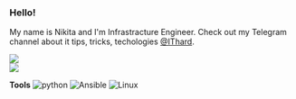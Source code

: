 ### Hello!

My name is Nikita and I'm Infrastracture Engineer.
Check out my Telegram channel about it tips, tricks, techologies [@IThard](https://t.me/ITHard).  

![](https://hit.yhype.me/github/profile?user_id=10063151)  
![](https://komarev.com/ghpvc/?username=Swfuse&label=Profile+views)


**Tools**
![python](https://img.shields.io/badge/python%20-%2314354C.svg?&style=for-the-badge&logo=python&logoColor=white)
![Ansible](https://img.shields.io/badge/ansible-%231A1918.svg?style=for-the-badge&logo=ansible&logoColor=white)
![Linux](https://img.shields.io/badge/Linux-FCC624?style=for-the-badge&logo=linux&logoColor=black)

